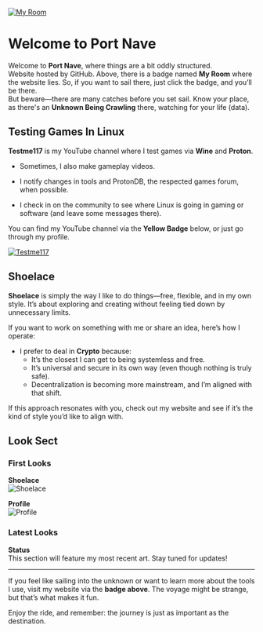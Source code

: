[![My Room](https://img.shields.io/badge/My%20Room-%23FF0000.svg?style=for-the-badge&logo=https://github.com/KenAkatzuki/KenAkatzuki.github.io/blob/main/logo.png&logoColor=white)](https://KenAkatzuki.github.io)

# Welcome to Port Nave

Welcome to **Port Nave**, where things are a bit oddly structured.  
Website hosted by GitHub. Above, there is a badge named **My Room** where the website lies. So, if you want to sail there, just click the badge, and you’ll be there.  
But beware—there are many catches before you set sail. Know your place, as there's an **Unknown Being Crawling** there, watching for your life (data).

## Testing Games In Linux

**Testme117** is my YouTube channel where I test games via **Wine** and **Proton**.  

- Sometimes, I also make gameplay videos.  

- I notify changes in tools and ProtonDB, the respected games forum, when possible.  

- I check in on the community to see where Linux is going in gaming or software (and leave some messages there).

You can find my YouTube channel via the **Yellow Badge** below, or just go through my profile.

[![Testme117](https://img.shields.io/badge/Testme117-%23FFCC00.svg?style=for-the-badge&logo=youtube&logoColor=white)](https://youtube.com/@larchboy?feature=shared)

## Shoelace

**Shoelace** is simply the way I like to do things—free, flexible, and in my own style. It’s about exploring and creating without feeling tied down by unnecessary limits.

If you want to work on something with me or share an idea, here’s how I operate:

- I prefer to deal in **Crypto** because:
  - It’s the closest I can get to being systemless and free.
  - It’s universal and secure in its own way (even though nothing is truly safe).
  - Decentralization is becoming more mainstream, and I’m aligned with that shift.

If this approach resonates with you, check out my website and see if it’s the kind of style you’d like to align with.

## Look Sect
### First Looks
**Shoelace**  
![Shoelace](https://github.com/KenAkatzuki/KenAkatzuki.github.io/blob/main/images/shoelace.png)

**Profile**  
![Profile](https://github.com/KenAkatzuki/KenAkatzuki.github.io/blob/main/images/logo.png)

### Latest Looks
**Status**  
This section will feature my most recent art. Stay tuned for updates!

---

If you feel like sailing into the unknown or want to learn more about the tools I use, visit my website via the **badge above**. The voyage might be strange, but that’s what makes it fun.

Enjoy the ride, and remember: the journey is just as important as the destination.
